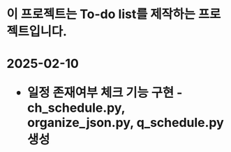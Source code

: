 <h1> 이 프로젝트는 To-do list를 제작하는 프로젝트입니다. <h1>

2025-02-10
- 일정 존재여부 체크 기능 구현 - ch_schedule.py, organize_json.py, q_schedule.py 생성
